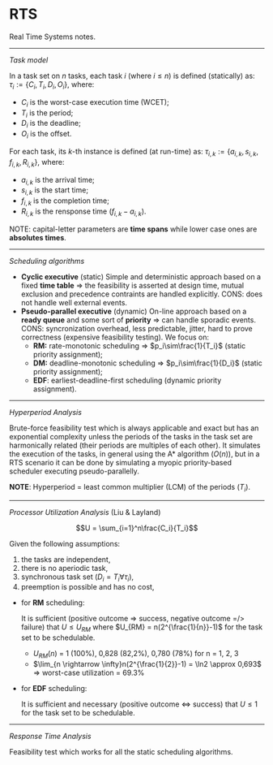 # RTS

Real Time Systems notes.

---

_Task model_

In a task set on $n$ tasks, each task $i$ (where $i\leq n$) is defined (statically) as: $\tau_i := \{C_i,T_i,D_i,O_i\}$, where:
- $C_i$ is the worst-case execution time (WCET);
- $T_i$ is the period;
- $D_i$ is the deadline;
- $O_i$ is the offset.

For each task, its $k$-th instance is defined (at run-time) as: $\tau_{i,k} := \{a_{i,k},s_{i,k},f_{i,k},R_{i,k}\}$, where:
- $a_{i,k}$ is the arrival time;
- $s_{i,k}$ is the start time;
- $f_{i,k}$ is the completion time;
- $R_{i,k}$ is the rensponse time ($f_{i,k} - a_{i,k}$).

NOTE: capital-letter parameters are __time spans__ while lower case ones are __absolutes times__.

---

_Scheduling algorithms_
* **Cyclic executive** (static)
Simple and deterministic approach based on a fixed __time table__ => the feasibility is asserted at design time, mutual exclusion and precedence contraints are handled explicitly. CONS: does not handle well external events.
* **Pseudo-parallel executive** (dynamic)
On-line approach based on a __ready queue__ and some sort of __priority__ => can handle sporadic events. CONS: syncronization overhead, less predictable, jitter, hard to prove correctness (expensive feasibility testing).
We focus on:
    * **RM:** rate-monotonic scheduling => $p_i\sim\frac{1}{T_i}$ (static priority assignment);
    * **DM:** deadline-monotonic scheduling => $p_i\sim\frac{1}{D_i}$ (static priority assignment);
    * **EDF**: earliest-deadline-first scheduling (dynamic priority assignment).
    
---

_Hyperperiod Analysis_

Brute-force feasibility test which is always applicable and exact but has an exponential complexity unless the periods of the tasks in the task set are harmonically related (their periods are multiples of each other). It simulates the execution of the tasks, in general using the A* algorithm ($O(n)$), but in a RTS scenario it can be done by simulating a myopic priority-based scheduler executing pseudo-parallelly. 

**NOTE**: Hyperperiod = least common multiplier (LCM) of the periods ($T_i$).

---

_Processor Utilization Analysis_ (Liu & Layland)

$$U = \sum_{i=1}^n\frac{C_i}{T_i}$$

Given the following assumptions:
1. the tasks are independent,
2. there is no aperiodic task,
3. synchronous task set ($D_i = T_i \forall \tau_i$),
4. preemption is possible and has no cost,

* for __RM__ scheduling:
  
    It is sufficient (positive outcome => success, negative outcome =/> failure) that $U \leq U_{RM}$ where $U_{RM} =  n(2^{\frac{1}{n}}-1)$ for the task set to be schedulable.
  
  * $U_{RM}(n)$ = 1 (100%), 0,828 (82,2%), 0,780 (78%) for n = 1, 2, 3
  * $\lim_{n \rightarrow \infty}n(2^{\frac{1}{2}}-1) = \ln2 \approx 0,693$ => worst-case utilization  = 69.3%

* for __EDF__ scheduling:

    It is sufficient and necessary (positive outcome <=> success) that $U \leq 1$ for the task set to be schedulable.
    
---

_Response Time Analysis_

Feasibility test which works for all the static scheduling algorithms.